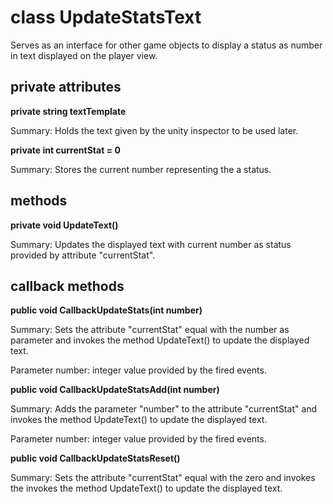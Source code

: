 # class UpdateStatsText

Serves as an interface for other game objects to display a status as number in text displayed on
the player view.

## private attributes

**private string textTemplate**

Summary: Holds the text given by the unity inspector to be used later.

**private int currentStat = 0**

Summary: Stores the current number representing the a status.

## methods

**private void UpdateText()**

Summary: Updates the displayed text with current number as status provided by attribute "currentStat".

## callback methods

**public void CallbackUpdateStats(int number)**

Summary: Sets the attribute "currentStat" equal with the number as parameter and invokes the method UpdateText() to update the displayed text.

Parameter number: integer value provided by the fired events.

**public void CallbackUpdateStatsAdd(int number)**

Summary: Adds the parameter "number" to the attribute "currentStat" and invokes the method UpdateText() to update the displayed text.

Parameter number: integer value provided by the fired events.

**public void CallbackUpdateStatsReset()**

Summary: Sets the attribute "currentStat" equal with the zero and invokes the invokes the method UpdateText() to update the displayed text.
